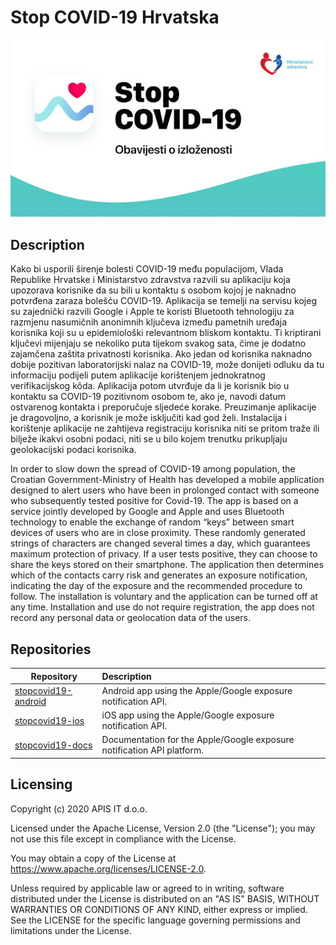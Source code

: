 # Stop COVID-19 Hrvatska

![Stop COVID-19](screen.jpg?raw=true "Stop COVID-19 - Obavijesti o izloženosti")

## Description
Kako bi usporili širenje bolesti COVID-19 među populacijom, Vlada Republike Hrvatske i Ministarstvo zdravstva razvili su aplikaciju koja upozorava korisnike da su bili u kontaktu s osobom kojoj je naknadno potvrđena zaraza bolešću COVID-19. Aplikacija se temelji na servisu kojeg su zajednički razvili Google i Apple te koristi Bluetooth tehnologiju za razmjenu nasumičnih anonimnih ključeva između pametnih uređaja korisnika koji su u epidemiološki relevantnom bliskom kontaktu. Ti kriptirani ključevi mijenjaju se nekoliko puta tijekom svakog sata, čime je dodatno zajamčena zaštita privatnosti korisnika. Ako jedan od korisnika naknadno dobije pozitivan laboratorijski nalaz na COVID-19,  može donijeti odluku da tu informaciju podijeli putem aplikacije korištenjem jednokratnog verifikacijskog kôda. Aplikacija potom utvrđuje da li je korisnik bio u kontaktu sa COVID-19 pozitivnom osobom te, ako je, navodi datum ostvarenog kontakta i preporučuje sljedeće korake. Preuzimanje aplikacije je dragovoljno, a korisnik je može isključiti kad god želi. Instalacija i korištenje aplikacije ne zahtijeva registraciju korisnika niti se pritom traže ili bilježe ikakvi osobni podaci, niti se u bilo kojem trenutku prikupljaju geolokacijski podaci korisnika. 

In order to slow down the spread of COVID-19 among population, the Croatian Government-Ministry of Health has developed a mobile application designed to alert users who have been in prolonged contact with someone who subsequently tested positive for Covid-19. The app is based on a service jointly developed by Google and Apple and uses Bluetooth technology to enable the exchange of random “keys” between smart devices of users who are in close proximity. These randomly generated strings of characters are changed several times a day, which guarantees maximum protection of privacy. If a user tests positive, they can choose to share the keys stored on their smartphone. The application then determines which of the contacts carry risk and generates an exposure notification, indicating the day of the exposure and the recommended procedure to follow. The installation is voluntary and the application can be turned off at any time.  Installation and use do not require registration, the app does not record any personal data or geolocation data of the users.


## Repositories
| Repository  | Description                           |
| --------------|:-------------------------------|
| [stopcovid19-android](../../../stop-covid19-android)  | Android app using the Apple/Google exposure notification API. |
| [stopcovid19-ios](../../../stop-covid19-ios)  | iOS app using the Apple/Google exposure notification API. |
| [stopcovid19-docs](../../../stop-covid19-docs)  | Documentation for the Apple/Google exposure notification API platform. |


## Licensing
Copyright (c) 2020 APIS IT d.o.o.

Licensed under the Apache License, Version 2.0 (the "License"); you may not use this file except in compliance with the License.

You may obtain a copy of the License at https://www.apache.org/licenses/LICENSE-2.0.

Unless required by applicable law or agreed to in writing, software distributed under the License is distributed on an "AS IS" BASIS, WITHOUT WARRANTIES OR CONDITIONS OF ANY KIND, either express or implied. See the LICENSE for the specific language governing permissions and limitations under the License.


